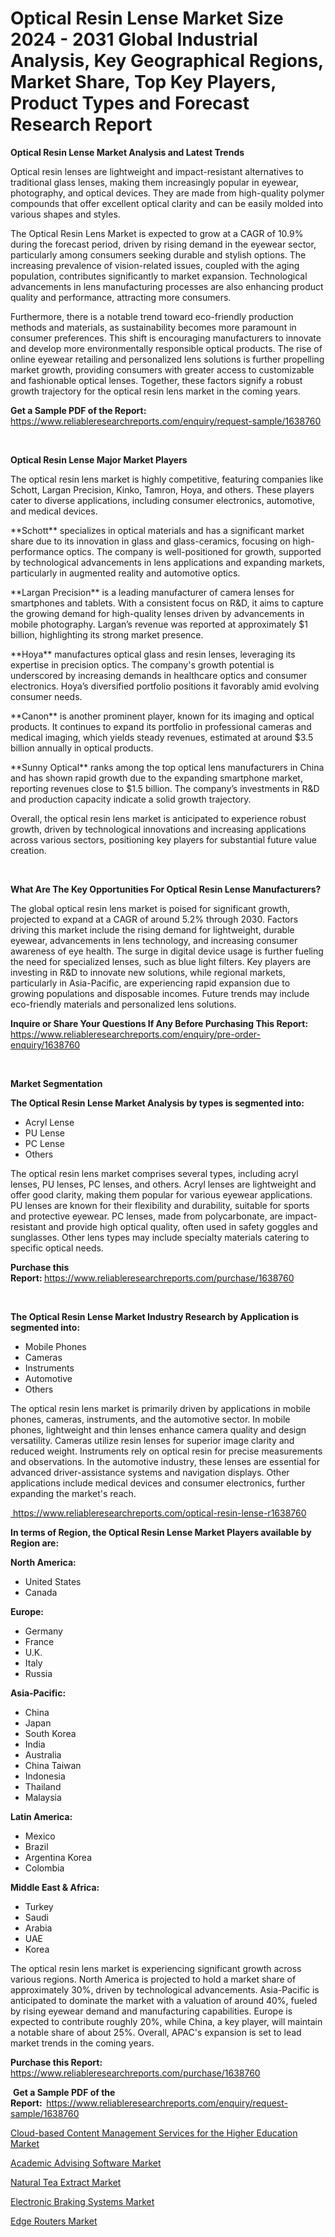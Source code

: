 <p><h1>Optical Resin Lense Market Size 2024 - 2031 Global Industrial Analysis, Key Geographical Regions, Market Share, Top Key Players, Product Types and Forecast Research Report</h1></p><p><strong>Optical Resin Lense Market Analysis and Latest Trends</strong></p>
<p><p>Optical resin lenses are lightweight and impact-resistant alternatives to traditional glass lenses, making them increasingly popular in eyewear, photography, and optical devices. They are made from high-quality polymer compounds that offer excellent optical clarity and can be easily molded into various shapes and styles.</p><p>The Optical Resin Lens Market is expected to grow at a CAGR of 10.9% during the forecast period, driven by rising demand in the eyewear sector, particularly among consumers seeking durable and stylish options. The increasing prevalence of vision-related issues, coupled with the aging population, contributes significantly to market expansion. Technological advancements in lens manufacturing processes are also enhancing product quality and performance, attracting more consumers.</p><p>Furthermore, there is a notable trend toward eco-friendly production methods and materials, as sustainability becomes more paramount in consumer preferences. This shift is encouraging manufacturers to innovate and develop more environmentally responsible optical products. The rise of online eyewear retailing and personalized lens solutions is further propelling market growth, providing consumers with greater access to customizable and fashionable optical lenses. Together, these factors signify a robust growth trajectory for the optical resin lens market in the coming years.</p></p>
<p><strong>Get a Sample PDF of the Report:&nbsp;</strong> <a href="https://www.reliableresearchreports.com/enquiry/request-sample/1638760?utm_campaign=10&utm_medium=2&utm_source=Github&utm_content=ia&utm_term=25092024&utm_id=optical-resin-lense">https://www.reliableresearchreports.com/enquiry/request-sample/1638760</a></p>
<p>&nbsp;</p>
<p><strong>Optical Resin Lense Major Market Players</strong></p>
<p><p>The optical resin lens market is highly competitive, featuring companies like Schott, Largan Precision, Kinko, Tamron, Hoya, and others. These players cater to diverse applications, including consumer electronics, automotive, and medical devices.</p><p>**Schott** specializes in optical materials and has a significant market share due to its innovation in glass and glass-ceramics, focusing on high-performance optics. The company is well-positioned for growth, supported by technological advancements in lens applications and expanding markets, particularly in augmented reality and automotive optics.</p><p>**Largan Precision** is a leading manufacturer of camera lenses for smartphones and tablets. With a consistent focus on R&D, it aims to capture the growing demand for high-quality lenses driven by advancements in mobile photography. Largan’s revenue was reported at approximately $1 billion, highlighting its strong market presence.</p><p>**Hoya** manufactures optical glass and resin lenses, leveraging its expertise in precision optics. The company's growth potential is underscored by increasing demands in healthcare optics and consumer electronics. Hoya’s diversified portfolio positions it favorably amid evolving consumer needs.</p><p>**Canon** is another prominent player, known for its imaging and optical products. It continues to expand its portfolio in professional cameras and medical imaging, which yields steady revenues, estimated at around $3.5 billion annually in optical products.</p><p>**Sunny Optical** ranks among the top optical lens manufacturers in China and has shown rapid growth due to the expanding smartphone market, reporting revenues close to $1.5 billion. The company’s investments in R&D and production capacity indicate a solid growth trajectory.</p><p>Overall, the optical resin lens market is anticipated to experience robust growth, driven by technological innovations and increasing applications across various sectors, positioning key players for substantial future value creation.</p></p>
<p>&nbsp;</p>
<p><strong>What Are The Key Opportunities For Optical Resin Lense Manufacturers?</strong></p>
<p><p>The global optical resin lens market is poised for significant growth, projected to expand at a CAGR of around 5.2% through 2030. Factors driving this market include the rising demand for lightweight, durable eyewear, advancements in lens technology, and increasing consumer awareness of eye health. The surge in digital device usage is further fueling the need for specialized lenses, such as blue light filters. Key players are investing in R&D to innovate new solutions, while regional markets, particularly in Asia-Pacific, are experiencing rapid expansion due to growing populations and disposable incomes. Future trends may include eco-friendly materials and personalized lens solutions.</p></p>
<p><strong>Inquire or Share Your Questions If Any Before Purchasing This Report:</strong> <a href="https://www.reliableresearchreports.com/enquiry/pre-order-enquiry/1638760?utm_campaign=10&utm_medium=2&utm_source=Github&utm_content=ia&utm_term=25092024&utm_id=optical-resin-lense">https://www.reliableresearchreports.com/enquiry/pre-order-enquiry/1638760</a></p>
<p>&nbsp;</p>
<p><strong>Market Segmentation</strong></p>
<p><strong>The Optical Resin Lense Market Analysis by types is segmented into:</strong></p>
<p><ul><li>Acryl Lense</li><li>PU Lense</li><li>PC Lense</li><li>Others</li></ul></p>
<p><p>The optical resin lens market comprises several types, including acryl lenses, PU lenses, PC lenses, and others. Acryl lenses are lightweight and offer good clarity, making them popular for various eyewear applications. PU lenses are known for their flexibility and durability, suitable for sports and protective eyewear. PC lenses, made from polycarbonate, are impact-resistant and provide high optical quality, often used in safety goggles and sunglasses. Other lens types may include specialty materials catering to specific optical needs.</p></p>
<p><strong>Purchase this Report:&nbsp;</strong><a href="https://www.reliableresearchreports.com/purchase/1638760?utm_campaign=10&utm_medium=2&utm_source=Github&utm_content=ia&utm_term=25092024&utm_id=optical-resin-lense">https://www.reliableresearchreports.com/purchase/1638760</a></p>
<p>&nbsp;</p>
<p><strong>The Optical Resin Lense Market Industry Research by Application is segmented into:</strong></p>
<p><ul><li>Mobile Phones</li><li>Cameras</li><li>Instruments</li><li>Automotive</li><li>Others</li></ul></p>
<p><p>The optical resin lens market is primarily driven by applications in mobile phones, cameras, instruments, and the automotive sector. In mobile phones, lightweight and thin lenses enhance camera quality and design versatility. Cameras utilize resin lenses for superior image clarity and reduced weight. Instruments rely on optical resin for precise measurements and observations. In the automotive industry, these lenses are essential for advanced driver-assistance systems and navigation displays. Other applications include medical devices and consumer electronics, further expanding the market's reach.</p></p>
<p><a href="https://www.reliableresearchreports.com/optical-resin-lense-r1638760?utm_campaign=10&utm_medium=2&utm_source=Github&utm_content=ia&utm_term=25092024&utm_id=optical-resin-lense">&nbsp;https://www.reliableresearchreports.com/optical-resin-lense-r1638760</a></p>
<p><strong>In terms of Region, the Optical Resin Lense Market Players available by Region are:</strong></p>
<p>
    <p> <strong> North America: </strong>
        <ul>
            <li>United States</li>
            <li>Canada</li>
        </ul>
        </p> 
    <p> <strong> Europe: </strong>
        <ul>
            <li>Germany</li>
            <li>France</li>
            <li>U.K.</li>
            <li>Italy</li>
            <li>Russia</li>
        </ul>
        </p> 
    <p> <strong> Asia-Pacific: </strong>
        <ul>
            <li>China</li>
            <li>Japan</li>
            <li>South Korea</li>
            <li>India</li>
            <li>Australia</li>
            <li>China Taiwan</li>
            <li>Indonesia</li>
            <li>Thailand</li>
            <li>Malaysia</li>
        </ul>
        </p> 
    <p> <strong> Latin America: </strong>
        <ul>
            <li>Mexico</li>
            <li>Brazil</li>
            <li>Argentina Korea</li>
            <li>Colombia</li>
        </ul>
        </p> 
    <p> <strong> Middle East & Africa: </strong>
        <ul>
            <li>Turkey</li>
            <li>Saudi</li>
            <li>Arabia</li>
            <li>UAE</li>
            <li>Korea</li>
        </ul>
    </p>
    </p>
<p><p>The optical resin lens market is experiencing significant growth across various regions. North America is projected to hold a market share of approximately 30%, driven by technological advancements. Asia-Pacific is anticipated to dominate the market with a valuation of around 40%, fueled by rising eyewear demand and manufacturing capabilities. Europe is expected to contribute roughly 20%, while China, a key player, will maintain a notable share of about 25%. Overall, APAC's expansion is set to lead market trends in the coming years.</p></p>
<p><strong>Purchase this Report: </strong><a href="https://www.reliableresearchreports.com/purchase/1638760?utm_campaign=10&utm_medium=2&utm_source=Github&utm_content=ia&utm_term=25092024&utm_id=optical-resin-lense">https://www.reliableresearchreports.com/purchase/1638760</a></p>
<p>&nbsp;<strong>Get a Sample PDF of the Report:&nbsp;&nbsp;</strong><a href="https://www.reliableresearchreports.com/enquiry/request-sample/1638760?utm_campaign=10&utm_medium=2&utm_source=Github&utm_content=ia&utm_term=25092024&utm_id=optical-resin-lense">https://www.reliableresearchreports.com/enquiry/request-sample/1638760</a></p>
<p><strong></strong></p>
<p><p><a href="https://medium.com/@sabbirhadi652/cloud-based-content-management-services-for-the-higher-education-market-insights-market-products-2209326df16d?postPublishedType=repub&utm_campaign=10&utm_medium=2&utm_source=Github&utm_content=ia&utm_term=25092024&utm_id=optical-resin-lense">Cloud-based Content Management Services for the Higher Education Market</a></p><p><a href="https://medium.com/@sabbirhadi652/academic-advising-software-market-a-global-and-regional-analysis-focus-on-region-country-level-ad642b7775c8?postPublishedType=repub&utm_campaign=10&utm_medium=2&utm_source=Github&utm_content=ia&utm_term=25092024&utm_id=optical-resin-lense">Academic Advising Software Market</a></p><p><a href="https://github.com/mahnoor2003/Market-Research-Report-List-6/blob/main/natural-tea-extract-market.md?utm_campaign=10&utm_medium=2&utm_source=Github&utm_content=ia&utm_term=25092024&utm_id=optical-resin-lense">Natural Tea Extract Market</a></p><p><a href="https://www.linkedin.com/pulse/driving-factors-behind-electronic-braking-systems-market-3dyae?trackingId=i%2FExdCr7SE2cVoJLlkzepg%3D%3D&utm_campaign=10&utm_medium=2&utm_source=Github&utm_content=ia&utm_term=25092024&utm_id=optical-resin-lense">Electronic Braking Systems Market</a></p><p><a href="https://www.linkedin.com/pulse/edge-routers-market-global-regional-analysis-focus-region-xht6e?trackingId=MkXuLu11RumK3%2BZvb105xQ%3D%3D&utm_campaign=10&utm_medium=2&utm_source=Github&utm_content=ia&utm_term=25092024&utm_id=optical-resin-lense">Edge Routers Market</a></p></p>